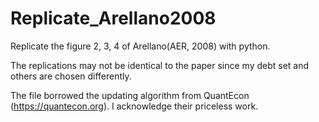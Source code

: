 # Replicate_Arellano2008
Replicate the figure 2, 3, 4 of Arellano(AER, 2008) with python.

The replications may not be identical to the paper since my debt set and others are chosen differently.

The file borrowed the updating algorithm from QuantEcon (https://quantecon.org).
I acknowledge their priceless work.
